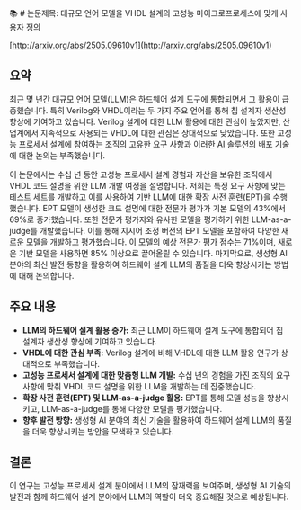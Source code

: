 📚 # 논문제목: 대규모 언어 모델을 VHDL 설계의 고성능 마이크로프로세스에 맞게 사용자 정의

[http://arxiv.org/abs/2505.09610v1](http://arxiv.org/abs/2505.09610v1)

## 요약

최근 몇 년간 대규모 언어 모델(LLM)은 하드웨어 설계 도구에 통합되면서 그 활용이 급증했습니다. 특히 Verilog와 VHDL이라는 두 가지 주요 언어를 통해 칩 설계자 생산성 향상에 기여하고 있습니다. Verilog 설계에 대한 LLM 활용에 대한 관심이 높았지만, 산업계에서 지속적으로 사용되는 VHDL에 대한 관심은 상대적으로 낮았습니다. 또한 고성능 프로세서 설계에 참여하는 조직의 고유한 요구 사항과 이러한 AI 솔루션의 배포 기술에 대한 논의는 부족했습니다.

이 논문에서는 수십 년 동안 고성능 프로세서 설계 경험과 자산을 보유한 조직에서 VHDL 코드 설명을 위한 LLM 개발 여정을 설명합니다.  저희는 특정 요구 사항에 맞는 테스트 세트를 개발하고 이를 사용하여 기반 LLM에 대한 확장 사전 훈련(EPT)을 수행했습니다. EPT 모델이 생성한 코드 설명에 대한 전문가 평가가 기본 모델의 43%에서 69%로 증가했습니다.  또한 전문가 평가자와 유사한 모델을 평가하기 위한 LLM-as-a-judge를 개발했습니다. 이를 통해 지시어 조정 버전의 EPT 모델을 포함하여 다양한 새로운 모델을 개발하고 평가했습니다.  이 모델의 예상 전문가 평가 점수는 71%이며, 새로운 기반 모델을 사용하면 85% 이상으로 끌어올릴 수 있습니다.  마지막으로, 생성형 AI 분야의 최신 발전 동향을 활용하여 하드웨어 설계 LLM의 품질을 더욱 향상시키는 방법에 대해 논의합니다.

## 주요 내용

*   **LLM의 하드웨어 설계 활용 증가:** 최근 LLM이 하드웨어 설계 도구에 통합되어 칩 설계자 생산성 향상에 기여하고 있습니다.
*   **VHDL에 대한 관심 부족:** Verilog 설계에 비해 VHDL에 대한 LLM 활용 연구가 상대적으로 부족했습니다.
*   **고성능 프로세서 설계에 대한 맞춤형 LLM 개발:** 수십 년의 경험을 가진 조직의 요구 사항에 맞춰 VHDL 코드 설명을 위한 LLM을 개발하는 데 집중했습니다.
*   **확장 사전 훈련(EPT) 및 LLM-as-a-judge 활용:** EPT를 통해 모델 성능을 향상시키고, LLM-as-a-judge를 통해 다양한 모델을 평가했습니다.
*   **향후 발전 방향:** 생성형 AI 분야의 최신 기술을 활용하여 하드웨어 설계 LLM의 품질을 더욱 향상시키는 방안을 모색하고 있습니다.

## 결론

이 연구는 고성능 프로세서 설계 분야에서 LLM의 잠재력을 보여주며, 생성형 AI 기술의 발전과 함께 하드웨어 설계 분야에서 LLM의 역할이 더욱 중요해질 것으로 예상됩니다.